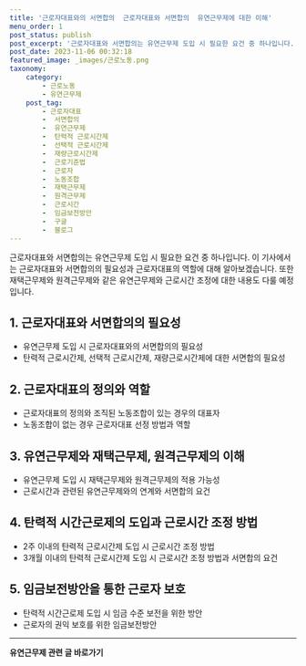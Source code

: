 ```yaml
---
title: '근로자대표와의 서면합의  근로자대표와 서면합의  유연근무제에 대한 이해'
menu_order: 1
post_status: publish
post_excerpt: '근로자대표와 서면합의는 유연근무제 도입 시 필요한 요건 중 하나입니다. 이 기사에서는 근로자대표와 서면합의의 필요성과 근로자대표의 역할에 대해 알아보겠습니다. 또한 재택근무제와 원격근무제와 같은 유연근무제와 근로시간 조정에 대한 내용도 다룰 예정입니다.'
post_date: 2023-11-06 00:32:18
featured_image: _images/근로노동.png
taxonomy:
    category:
        - 근로노동
        - 유연근무제
    post_tag:
        - 근로자대표
        -  서면합의
        -  유연근무제
        -  탄력적 근로시간제
        -  선택적 근로시간제
        -  재량근로시간제
        -  근로기준법
        -  근로자
        -  노동조합
        -  재택근무제
        -  원격근무제
        -  근로시간
        -  임금보전방안
        -  구글
        -  블로그
---
```



근로자대표와 서면합의는 유연근무제 도입 시 필요한 요건 중 하나입니다. 이 기사에서는 근로자대표와 서면합의의 필요성과 근로자대표의 역할에 대해 알아보겠습니다. 또한 재택근무제와 원격근무제와 같은 유연근무제와 근로시간 조정에 대한 내용도 다룰 예정입니다.

## 1. 근로자대표와 서면합의의 필요성
- 유연근무제 도입 시 근로자대표와의 서면합의의 필요성
- 탄력적 근로시간제, 선택적 근로시간제, 재량근로시간제에 대한 서면합의 필요성

## 2. 근로자대표의 정의와 역할
- 근로자대표의 정의와 조직된 노동조합이 있는 경우의 대표자
- 노동조합이 없는 경우 근로자대표 선정 방법과 역할

## 3. 유연근무제와 재택근무제, 원격근무제의 이해
- 유연근무제 도입 시 재택근무제와 원격근무제의 적용 가능성
- 근로시간과 관련된 유연근무제와의 연계와 서면합의 요건

## 4. 탄력적 시간근로제의 도입과 근로시간 조정 방법
- 2주 이내의 탄력적 근로시간제 도입 시 근로시간 조정 방법
- 3개월 이내의 탄력적 근로시간제 도입 시 근로시간 조정 방법과 서면합의 요건

## 5. 임금보전방안을 통한 근로자 보호
- 탄력적 시간근로제 도입 시 임금 수준 보전을 위한 방안
- 근로자의 권익 보호를 위한 임금보전방안

<!-- wp:separator -->
<hr class="wp-block-separator has-alpha-channel-opacity"/>
<!-- /wp:separator -->

<!-- wp:group {"backgroundColor":"base","layout":{"type":"constrained"}} -->
<div class="wp-block-group has-base-background-color has-background"><!-- wp:paragraph {"align":"center","fontSize":"medium"} -->
<p class="has-text-align-center has-large-font-size"><strong>유연근무제 관련 글 바로가기</strong></p>
<!-- /wp:paragraph -->


<!-- wp:latest-posts
{"categories":[{"id":11200,"count":19,"description":"","link":"https://uknowlaw.com/category/%ec%9c%a0%ec%97%b0%ea%b7%bc%eb%ac%b4%ec%a0%9c/","name":"유연근무제","slug":"유연근무제","taxonomy":"category","parent":0,"meta":[],"_links":{"self":[{"href":"https://uknowlaw.com/wp-json/wp/v2/categories/11200"}],"collection":[{"href":"https://uknowlaw.com/wp-json/wp/v2/categories"}],"about":[{"href":"https://uknowlaw.com/wp-json/wp/v2/taxonomies/category"}],"wp:post_type":[{"href":"https://uknowlaw.com/wp-json/wp/v2/posts?categories=11200"}],"curies":[{"name":"wp","href":"https://api.w.org/{rel}","templated":true}]}}],"postsToShow":100,"excerptLength":28,"postLayout":"grid","columns":2,"featuredImageAlign":"left","featuredImageSizeSlug":"large","fontSize":"medium"} /--></div>
<!-- /wp:group -->